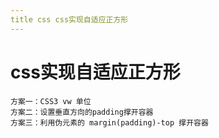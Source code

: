 ```yaml
---
title css css实现⾃适应正⽅形
---
```


# css实现⾃适应正⽅形

```
⽅案⼀：CSS3 vw 单位
⽅案⼆：设置垂直⽅向的padding撑开容器
⽅案三：利⽤伪元素的 margin(padding)-top 撑开容器
```